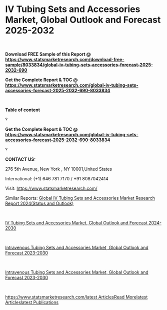<h1>IV Tubing Sets and Accessories Market, Global Outlook and Forecast 2025-2032</h1><br/><p><strong>Download FREE Sample of this Report @ <a href="https://www.statsmarketresearch.com/download-free-sample/8033834/global-iv-tubing-sets-accessories-forecast-2025-2032-690">https://www.statsmarketresearch.com/download-free-sample/8033834/global-iv-tubing-sets-accessories-forecast-2025-2032-690</a></strong></p>
 
 
 
 <div><b>Get the Complete Report & TOC @ <a href="https://www.statsmarketresearch.com/global-iv-tubing-sets-accessories-forecast-2025-2032-690-8033834">https://www.statsmarketresearch.com/global-iv-tubing-sets-accessories-forecast-2025-2032-690-8033834</a></b></div>
 
 
 
 <p><br />
 
 <b>Table of content</b></p>
 
 
 
 <p>? </p>
 
 
 
 <div><b>Get the Complete Report & TOC @ <a href="https://www.statsmarketresearch.com/global-iv-tubing-sets-accessories-forecast-2025-2032-690-8033834">https://www.statsmarketresearch.com/global-iv-tubing-sets-accessories-forecast-2025-2032-690-8033834</a></b></div>
 
 
 
 <p>? </p>
 
 
 
 <p><b>CONTACT US:</b><br />
 
 276 5th Avenue, New York , NY 10001,United States<br />
 
 International: (+1) 646 781 7170 / +91 8087042414<br />
 
 Visit: <a href="https://www.statsmarketresearch.com/">https://www.statsmarketresearch.com/</a><br />
 
 Similar Reports: <a href="https://www.statsmarketresearch.com/global-iv-tubing-sets-accessories-forecast-2025-2032-690-8033834">Global IV Tubing Sets and Accessories Market Research Report 2024(Status and Outlook)</a><br />
 
 <br />
 
 <a href="https://www.statsmarketresearch.com/global-iv-tubing-sets-accessories-forecast-2025-2032-690-8033834">IV Tubing Sets and Accessories Market, Global Outlook and Forecast 2024-2030</a><br />
 
 <br />
 
 <a href="https://www.statsmarketresearch.com/global-iv-tubing-sets-accessories-forecast-2025-2032-690-8033834">Intravenous Tubing Sets and Accessories Market, Global Outlook and Forecast 2023-2030</a><br />
 
 <br />
 
 <a href="https://www.statsmarketresearch.com/global-iv-tubing-sets-accessories-forecast-2025-2032-690-8033834">Intravenous Tubing Sets and Accessories Market, Global Outlook and Forecast 2023-2030</a><br />
 
 <br />
 
 <a href="https://gyeongbokgung.com">https://www.statsmarketresearch.com/</a><a href="https://hallyeomaritime.com">latest Articles</a><a href="https://jingwansa.com">Read More</a><a href="https://nguoiviet.jp/">latest Articles</a><a href="https://www.intelmarketresearch.com/">latest Publications</a></p>